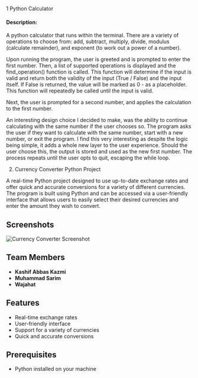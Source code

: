 1 Python Calculator
#### Description:
A python calculator that runs within the terminal. There are a variety of operations to choose from: add, subtract, multiply, divide, modulus (calculate remainder), and exponent (to work out a power of a number). 

Upon running the program, the user is greeted and is prompted to enter the first number. Then, a list of supported operations is displayed and the find_operation() function is called. This function will determine if the input is valid and return both the validity of the input (True / False) and the input itself. If False is returned, the value will be marked as 0 - as a placeholder. This function will repeatedly be called until the input is valid.

Next, the user is prompted for a second number, and applies the calculation to the first number.

An interesting design choice I decided to make, was the ability to continue calculating with the same number if the user chooses so. The program asks the user if they want to calculate with the same number, start with a new number, or exit the program. I find this very interesting as despite the logic being simple, it adds a whole new layer to the user experience. Should the user choose this, the output is stored and used as the new first number. The process repeats until the user opts to quit, escaping the while loop.


2) Currency Converter Python Project

A real-time Python project designed to use up-to-date exchange rates and offer quick and accurate conversions for a variety of different currencies. The program is built using Python and can be accessed via a user-friendly interface that allows users to easily select their desired currencies and enter the amount they wish to convert.

## Screenshots

![Currency Converter Screenshot](https://github.com/KaShiekzmi/Currency-Converter-Python-Project/assets/114513868/a2208e67-9c63-42ab-ae99-6cdc7923c14a)

## Team Members

- **Kashif Abbas Kazmi**
- **Muhammad Sarim**
- **Wajahat**

## Features

- Real-time exchange rates
- User-friendly interface
- Support for a variety of currencies
- Quick and accurate conversions

## Prerequisites

- Python installed on your machine

